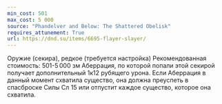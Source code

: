 ```yaml
---
min_cost: 501
max_cost: 5 000
source: "Phandelver and Below: The Shattered Obelisk"
requires_attunement: True
url: https://dnd.su/items/6695-flayer-slayer/
---
```


Оружие (секира), редкое (требуется настройка)
Рекомендованная стоимость: 501-5 000 зм
Аберрация, по которой попали этой секирой получает дополнительный 1к12 рубящего урона. Если Аберрация в данный момент схватила существо, она должна преуспеть в спасброске Силы Сл 15 или отпустит каждое существо, которое она схватила.